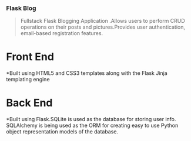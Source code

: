 ### Flask Blog
>Fullstack Flask Blogging Application .Allows users to perform CRUD operations on their posts and pictures.Provides user authentication, email-based registration features.

# Front End
*Built using HTML5 and CSS3 templates along with the Flask Jinja templating engine

# Back End
*Built using Flask.SQLite is used as the database for storing user info. SQLAlchemy is being used as the ORM for creating easy to use Python object representation models of the database.
